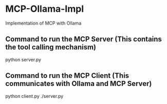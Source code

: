 # MCP-Ollama-Impl
Implementation of MCP with Ollama

## Command to run the MCP Server (This contains the tool calling mechanism)
python server.py

## Command to run the MCP Client (This communicates with Ollama and MCP Server)
python client.py ./server.py
